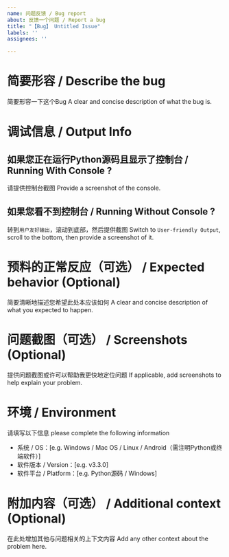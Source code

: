 ```yaml
---
name: 问题反馈 / Bug report
about: 反馈一个问题 / Report a bug
title: "【Bug】 Untitled Issue"
labels: ''
assignees: ''

---
```


# 简要形容 / Describe the bug
简要形容一下这个Bug
A clear and concise description of what the bug is.

# 调试信息 / Output Info

## 如果您正在运行Python源码且显示了控制台 / Running With Console ?
请提供控制台截图
Provide a screenshot of the console.

## 如果您看不到控制台 / Running Without Console ?
转到`用户友好输出`，滚动到底部，然后提供截图
Switch to `User-friendly Output`, scroll to the bottom, then provide a screenshot of it.

# 预料的正常反应（可选） / Expected behavior (Optional)
简要清晰地描述您希望此处本应该如何
A clear and concise description of what you expected to happen.

# 问题截图（可选） / Screenshots (Optional)
提供问题截图或许可以帮助我更快地定位问题
If applicable, add screenshots to help explain your problem.

# 环境 / Environment
请填写以下信息
please complete the following information

- 系统 / OS：[e.g. Windows / Mac OS / Linux / Android（需注明Python或终端软件）]
- 软件版本 / Version：[e.g. v3.3.0]
- 软件平台 / Platform：[e.g. Python源码 / Windows]

# 附加内容（可选） / Additional context (Optional)
在此处增加其他与问题相关的上下文内容
Add any other context about the problem here.
